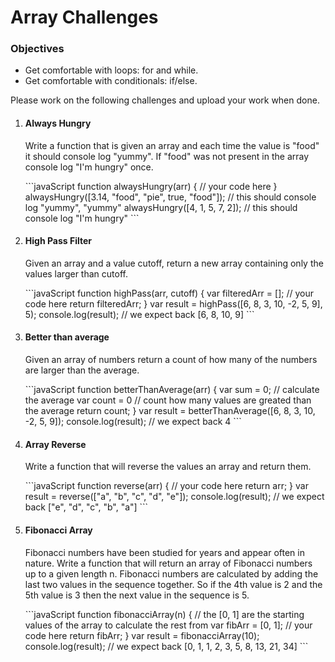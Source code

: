<h1>Array Challenges</h1>

<h3>Objectives</h3>

<ul>
    <li>Get comfortable with loops: for and while.</li>
    <li>Get comfortable with conditionals: if/else.</li>
</ul>

<p>Please work on the following challenges and upload your work when done.</p>

<ol>
    <li>
        <h4>Always Hungry</h4>
        <p>Write a function that is given an array and each time the value is "food" it should console log "yummy". If "food" was not present in the array console log "I'm hungry" once.</p>
        ```javaScript
        function alwaysHungry(arr) {
            // your code here 
        }
        alwaysHungry([3.14, "food", "pie", true, "food"]);
        // this should console log "yummy", "yummy"
        alwaysHungry([4, 1, 5, 7, 2]);
        // this should console log "I'm hungry"
        ```
    </li>
    <li>
        <h4>High Pass Filter</h4>
        <p>Given an array and a value cutoff, return a new array containing only the values larger than cutoff.</p>
        ```javaScript
        function highPass(arr, cutoff) {
            var filteredArr = [];
            // your code here
            return filteredArr;
        }
        var result = highPass([6, 8, 3, 10, -2, 5, 9], 5);
        console.log(result); // we expect back [6, 8, 10, 9]
        ```
    </li>
    <li>
        <h4>Better than average</h4>
        <p>Given an array of numbers return a count of how many of the numbers are larger than the average.</p>
        ```javaScript
        function betterThanAverage(arr) {
            var sum = 0;
            // calculate the average
            var count = 0
            // count how many values are greated than the average
            return count;
        }
        var result = betterThanAverage([6, 8, 3, 10, -2, 5, 9]);
        console.log(result); // we expect back 4
        ```
    </li>
    <li>
        <h4>Array Reverse</h4>
        <p>Write a function that will reverse the values an array and return them.</p>
        ```javaScript
        function reverse(arr) {
            // your code here
            return arr;
        }
        var result = reverse(["a", "b", "c", "d", "e"]);
        console.log(result); // we expect back ["e", "d", "c", "b", "a"]
        ```
    </li>
    <li>
        <h4>Fibonacci Array</h4>
        <p>Fibonacci numbers have been studied for years and appear often in nature. Write a function that will return an array of Fibonacci numbers up to a given length n. Fibonacci numbers are calculated by adding the last two values in the sequence together. So if the 4th value is 2 and the 5th value is 3 then the next value in the sequence is 5.</p>
        ```javaScript
        function fibonacciArray(n) {
            // the [0, 1] are the starting values of the array to calculate the rest from
            var fibArr = [0, 1];
            // your code here
            return fibArr;
        }
        var result = fibonacciArray(10);
        console.log(result); // we expect back [0, 1, 1, 2, 3, 5, 8, 13, 21, 34]
        ```
    </li>
</ol>
